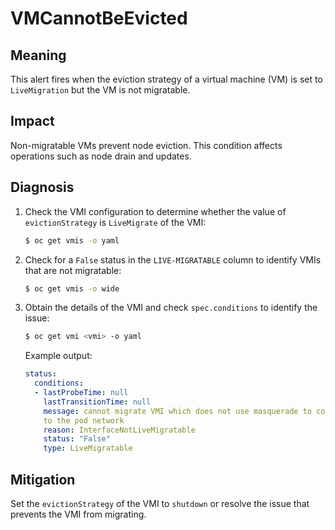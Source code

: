 # VMCannotBeEvicted
<!-- Edited by apinnick, Nov 2022-->

## Meaning

This alert fires when the eviction strategy of a virtual machine (VM) is set
to `LiveMigration` but the VM is not migratable.

## Impact

Non-migratable VMs prevent node eviction. This condition affects operations
such as node drain and updates.

## Diagnosis

1. Check the VMI configuration to determine whether the value of `evictionStrategy`
is `LiveMigrate` of the VMI:

   ```bash
   $ oc get vmis -o yaml
   ```

2. Check for a `False` status in the `LIVE-MIGRATABLE` column to identify VMIs
that are not migratable:

   ```bash
   $ oc get vmis -o wide
   ```

3. Obtain the details of the VMI and check `spec.conditions` to identify the
issue:

   ```bash
   $ oc get vmi <vmi> -o yaml
   ```

   Example output:

   ```yaml
   status:
     conditions:
     - lastProbeTime: null
       lastTransitionTime: null
       message: cannot migrate VMI which does not use masquerade to connect
       to the pod network
       reason: InterfaceNotLiveMigratable
       status: "False"
       type: LiveMigratable
   ```

## Mitigation

Set the `evictionStrategy` of the VMI to `shutdown` or resolve the issue that
prevents the VMI from migrating.
